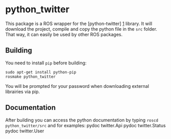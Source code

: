 python_twitter
==============

This package is a ROS wrapper for the [python-twitter] [1] library.
It will download the project, compile and copy the python file in 
the `src` folder. That way, it can easily be used by other ROS packages.

Building
---

You need to install `pip` before building:

    sudo apt-get install python-pip
    rosmake python_twitter

You will be prompted for your password when downloading external librairies
via pip.

Documentation
---

After building you can access the python documentation by typing 
`roscd python_twitter/src` and for examples:
    pydoc twitter.Api
    pydoc twitter.Status
    pydoc twitter.User

[1]: https://github.com/bear/python-twitter "python-twitter"
